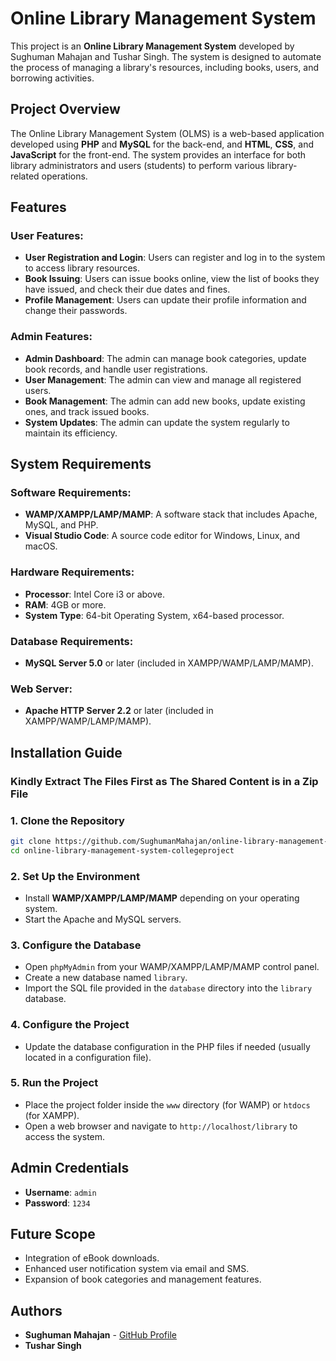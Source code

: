 # Online Library Management System

This project is an **Online Library Management System** developed by Sughuman Mahajan and Tushar Singh. The system is designed to automate the process of managing a library's resources, including books, users, and borrowing activities.

## Project Overview

The Online Library Management System (OLMS) is a web-based application developed using **PHP** and **MySQL** for the back-end, and **HTML**, **CSS**, and **JavaScript** for the front-end. The system provides an interface for both library administrators and users (students) to perform various library-related operations.

## Features

### User Features:
- **User Registration and Login**: Users can register and log in to the system to access library resources.
- **Book Issuing**: Users can issue books online, view the list of books they have issued, and check their due dates and fines.
- **Profile Management**: Users can update their profile information and change their passwords.

### Admin Features:
- **Admin Dashboard**: The admin can manage book categories, update book records, and handle user registrations.
- **User Management**: The admin can view and manage all registered users.
- **Book Management**: The admin can add new books, update existing ones, and track issued books.
- **System Updates**: The admin can update the system regularly to maintain its efficiency.

## System Requirements

### Software Requirements:
- **WAMP/XAMPP/LAMP/MAMP**: A software stack that includes Apache, MySQL, and PHP.
- **Visual Studio Code**: A source code editor for Windows, Linux, and macOS.

### Hardware Requirements:
- **Processor**: Intel Core i3 or above.
- **RAM**: 4GB or more.
- **System Type**: 64-bit Operating System, x64-based processor.

### Database Requirements:
- **MySQL Server 5.0** or later (included in XAMPP/WAMP/LAMP/MAMP).

### Web Server:
- **Apache HTTP Server 2.2** or later (included in XAMPP/WAMP/LAMP/MAMP).

## Installation Guide

### Kindly Extract The Files First as The Shared Content is in a Zip File

### 1. Clone the Repository
```bash
git clone https://github.com/SughumanMahajan/online-library-management-system-collegeproject.git
cd online-library-management-system-collegeproject
```

### 2. Set Up the Environment
- Install **WAMP/XAMPP/LAMP/MAMP** depending on your operating system.
- Start the Apache and MySQL servers.

### 3. Configure the Database
- Open `phpMyAdmin` from your WAMP/XAMPP/LAMP/MAMP control panel.
- Create a new database named `library`.
- Import the SQL file provided in the `database` directory into the `library` database.

### 4. Configure the Project
- Update the database configuration in the PHP files if needed (usually located in a configuration file).

### 5. Run the Project
- Place the project folder inside the `www` directory (for WAMP) or `htdocs` (for XAMPP).
- Open a web browser and navigate to `http://localhost/library` to access the system.

## Admin Credentials
- **Username**: `admin`
- **Password**: `1234`

## Future Scope
- Integration of eBook downloads.
- Enhanced user notification system via email and SMS.
- Expansion of book categories and management features.

## Authors
- **Sughuman Mahajan** - [GitHub Profile](https://github.com/SughumanMahajan)
- **Tushar Singh**
